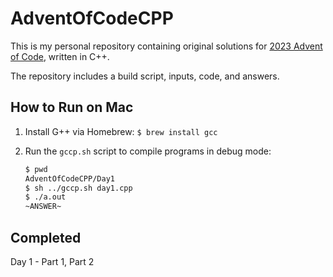 # AdventOfCodeCPP

This is my personal repository containing original solutions for [2023 Advent of Code](https://adventofcode.com/2023/about), written in C++.

The repository includes a build script, inputs, code, and answers.

## How to Run on Mac
1. Install G++ via Homebrew: `$ brew install gcc`
2. Run the `gccp.sh` script to compile programs in debug mode:

   ```bash
   $ pwd
   AdventOfCodeCPP/Day1
   $ sh ../gccp.sh day1.cpp
   $ ./a.out
   ~ANSWER~

## Completed
Day 1 - Part 1, Part 2
